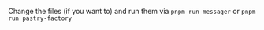 Change the files (if you want to) and run them via ```pnpm run messager``` or ```pnpm run pastry-factory```
